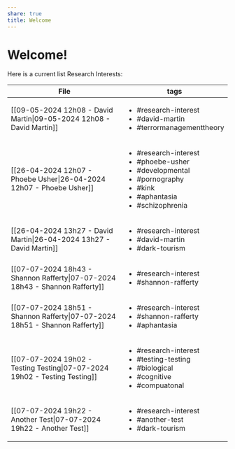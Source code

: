 ```yaml
---
share: true
title: Welcome
---
```

# Welcome!
Here is a current list Research Interests:

| File                                                                                                       | tags                                                                                                                                                            |
| ---------------------------------------------------------------------------------------------------------- | --------------------------------------------------------------------------------------------------------------------------------------------------------------- |
| [[09-05-2024 12h08 - David Martin\|09-05-2024 12h08 - David Martin]]         | <ul><li>#research-interest</li><li>#david-martin</li><li>#terrormanagementtheory</li></ul>                                                                      |
| [[26-04-2024 12h07 - Phoebe Usher\|26-04-2024 12h07 - Phoebe Usher]]         | <ul><li>#research-interest</li><li>#phoebe-usher</li><li>#developmental</li><li>#pornography</li><li>#kink</li><li>#aphantasia</li><li>#schizophrenia</li></ul> |
| [[26-04-2024 13h27 - David Martin\|26-04-2024 13h27 - David Martin]]         | <ul><li>#research-interest</li><li>#david-martin</li><li>#dark-tourism</li></ul>                                                                                |
| [[07-07-2024 18h43 - Shannon Rafferty\|07-07-2024 18h43 - Shannon Rafferty]] | <ul><li>#research-interest</li><li>#shannon-rafferty</li></ul>                                                                                                  |
| [[07-07-2024 18h51 - Shannon Rafferty\|07-07-2024 18h51 - Shannon Rafferty]] | <ul><li>#research-interest</li><li>#shannon-rafferty</li><li>#aphantasia</li></ul>                                                                              |
| [[07-07-2024 19h02 - Testing Testing\|07-07-2024 19h02 - Testing Testing]]   | <ul><li>#research-interest</li><li>#testing-testing</li><li>#biological</li><li>#cognitive</li><li>#compuatonal</li></ul>                                       |
| [[07-07-2024 19h22 - Another Test\|07-07-2024 19h22 - Another Test]]         | <ul><li>#research-interest</li><li>#another-test</li><li>#dark-tourism</li></ul>                                                                                |


